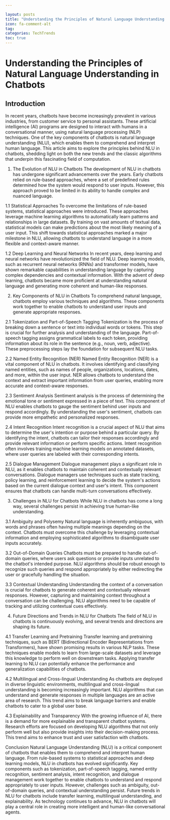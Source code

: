 ```yaml
---

layout: posts
title: "Understanding the Principles of Natural Language Understanding in Chatbots"
icon: fa-comment-alt
tag:      
categories: TechTrends
toc: true
---
```




# Understanding the Principles of Natural Language Understanding in Chatbots

## Introduction
In recent years, chatbots have become increasingly prevalent in various industries, from customer service to personal assistants. These artificial intelligence (AI) programs are designed to interact with humans in a conversational manner, using natural language processing (NLP) techniques. One of the key components of chatbots is natural language understanding (NLU), which enables them to comprehend and interpret human language. This article aims to explore the principles behind NLU in chatbots, shedding light on both the new trends and the classic algorithms that underpin this fascinating field of computation.

1. The Evolution of NLU in Chatbots
The development of NLU in chatbots has undergone significant advancements over the years. Early chatbots relied on rule-based approaches, where a set of predefined rules determined how the system would respond to user inputs. However, this approach proved to be limited in its ability to handle complex and nuanced language.

1.1 Statistical Approaches
To overcome the limitations of rule-based systems, statistical approaches were introduced. These approaches leverage machine learning algorithms to automatically learn patterns and relationships in large datasets. By training on vast amounts of textual data, statistical models can make predictions about the most likely meaning of a user input. This shift towards statistical approaches marked a major milestone in NLU, allowing chatbots to understand language in a more flexible and context-aware manner.

1.2 Deep Learning and Neural Networks
In recent years, deep learning and neural networks have revolutionized the field of NLU. Deep learning models, such as recurrent neural networks (RNNs) and transformer models, have shown remarkable capabilities in understanding language by capturing complex dependencies and contextual information. With the advent of deep learning, chatbots became more proficient at understanding natural language and generating more coherent and human-like responses.

2. Key Components of NLU in Chatbots
To comprehend natural language, chatbots employ various techniques and algorithms. These components work together to enable chatbots to understand user inputs and generate appropriate responses.

2.1 Tokenization and Part-of-Speech Tagging
Tokenization is the process of breaking down a sentence or text into individual words or tokens. This step is crucial for further analysis and understanding of the language. Part-of-speech tagging assigns grammatical labels to each token, providing information about its role in the sentence (e.g., noun, verb, adjective). These preprocessing steps lay the foundation for subsequent NLU tasks.

2.2 Named Entity Recognition (NER)
Named Entity Recognition (NER) is a vital component of NLU in chatbots. It involves identifying and classifying named entities, such as names of people, organizations, locations, dates, and more, within the user input. NER allows chatbots to understand the context and extract important information from user queries, enabling more accurate and context-aware responses.

2.3 Sentiment Analysis
Sentiment analysis is the process of determining the emotional tone or sentiment expressed in a piece of text. This component of NLU enables chatbots to gauge the sentiment behind user inputs and respond accordingly. By understanding the user's sentiment, chatbots can provide more empathetic and personalized responses.

2.4 Intent Recognition
Intent recognition is a crucial aspect of NLU that aims to determine the user's intention or purpose behind a particular query. By identifying the intent, chatbots can tailor their responses accordingly and provide relevant information or perform specific actions. Intent recognition often involves training machine learning models on annotated datasets, where user queries are labeled with their corresponding intents.

2.5 Dialogue Management
Dialogue management plays a significant role in NLU, as it enables chatbots to maintain coherent and contextually relevant conversations. Dialogue managers use techniques such as state tracking, policy learning, and reinforcement learning to decide the system's actions based on the current dialogue context and user's intent. This component ensures that chatbots can handle multi-turn conversations effectively.

3. Challenges in NLU for Chatbots
While NLU in chatbots has come a long way, several challenges persist in achieving true human-like understanding.

3.1 Ambiguity and Polysemy
Natural language is inherently ambiguous, with words and phrases often having multiple meanings depending on the context. Chatbots must overcome this challenge by leveraging contextual information and employing sophisticated algorithms to disambiguate user inputs accurately.

3.2 Out-of-Domain Queries
Chatbots must be prepared to handle out-of-domain queries, where users ask questions or provide inputs unrelated to the chatbot's intended purpose. NLU algorithms should be robust enough to recognize such queries and respond appropriately by either redirecting the user or gracefully handling the situation.

3.3 Contextual Understanding
Understanding the context of a conversation is crucial for chatbots to generate coherent and contextually relevant responses. However, capturing and maintaining context throughout a conversation can be challenging. NLU algorithms need to be capable of tracking and utilizing contextual cues effectively.

4. Future Directions and Trends in NLU for Chatbots
The field of NLU in chatbots is continuously evolving, and several trends and directions are shaping its future.

4.1 Transfer Learning and Pretraining
Transfer learning and pretraining techniques, such as BERT (Bidirectional Encoder Representations from Transformers), have shown promising results in various NLP tasks. These techniques enable models to learn from large-scale datasets and leverage this knowledge to perform well on downstream tasks. Applying transfer learning to NLU can potentially enhance the performance and generalization capabilities of chatbots.

4.2 Multilingual and Cross-lingual Understanding
As chatbots are deployed in diverse linguistic environments, multilingual and cross-lingual understanding is becoming increasingly important. NLU algorithms that can understand and generate responses in multiple languages are an active area of research. This trend aims to break language barriers and enable chatbots to cater to a global user base.

4.3 Explainability and Transparency
With the growing influence of AI, there is a demand for more explainable and transparent chatbot systems. Research efforts are focused on developing NLU algorithms that not only perform well but also provide insights into their decision-making process. This trend aims to enhance trust and user satisfaction with chatbots.

Conclusion
Natural Language Understanding (NLU) is a critical component of chatbots that enables them to comprehend and interpret human language. From rule-based systems to statistical approaches and deep learning models, NLU in chatbots has evolved significantly. Key components such as tokenization, part-of-speech tagging, named entity recognition, sentiment analysis, intent recognition, and dialogue management work together to enable chatbots to understand and respond appropriately to user inputs. However, challenges such as ambiguity, out-of-domain queries, and contextual understanding persist. Future trends in NLU for chatbots include transfer learning, multilingual understanding, and explainability. As technology continues to advance, NLU in chatbots will play a central role in creating more intelligent and human-like conversational agents.